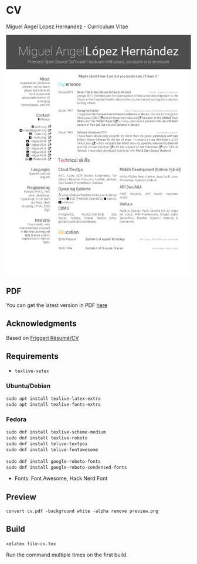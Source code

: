 # CV

Miguel Angel Lopez Hernandez - Curriculum Vitae

[![Preview](https://github.com/MiguelALH/cv/blob/master/preview.png)](https://github.com/MiguelALH/cv/blob/master/MiguelALH-cv-en.pdf)

## PDF

You can get the latest version in PDF [here](https://github.com/MiguelALH/cv/blob/master/MiguelALH-cv-en.pdf)

## Acknowledgments

Based on [Friggeri Résumé/CV](http://www.latextemplates.com/template/friggeri-resume-cv)

## Requirements

- `texlive-xetex`

### Ubuntu/Debian

```shell
sudo apt install texlive-latex-extra
sudo apt install texlive-fonts-extra
```

### Fedora
```shell
sudo dnf install texlive-scheme-medium
sudo dnf install texlive-roboto
sudo dnf install telive-textpos
sudo dnf install telive-fontawesome

sudo dnf install google-roboto-fonts
sudo dnf install google-roboto-condensed-fonts
```

- Fonts: Font Awesome, Hack Nerd Font

## Preview

```shell
convert cv.pdf -background white -alpha remove preview.png
```

## Build

`xelatex file-cv.tex`

Run the command multiple times on the first build.
